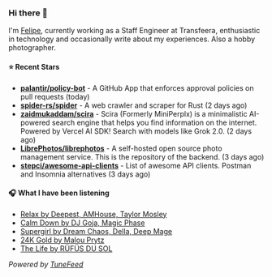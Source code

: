 ### Hi there 👋

I'm [Felipe](https://felipevm.com), currently working as a Staff Engineer at Transfeera, enthusiastic in technology and occasionally write about my experiences. Also a hobby photographer.

#### ⭐ Recent Stars
- **[palantir/policy-bot](https://github.com/palantir/policy-bot)** - A GitHub App that enforces approval policies on pull requests (today)
- **[spider-rs/spider](https://github.com/spider-rs/spider)** - A web crawler and scraper for Rust (2 days ago)
- **[zaidmukaddam/scira](https://github.com/zaidmukaddam/scira)** - Scira (Formerly MiniPerplx) is a minimalistic AI-powered search engine that helps you find information on the internet. Powered by Vercel AI SDK! Search with models like Grok 2.0. (2 days ago)
- **[LibrePhotos/librephotos](https://github.com/LibrePhotos/librephotos)** - A self-hosted open source photo management service. This is the repository of the backend. (3 days ago)
- **[stepci/awesome-api-clients](https://github.com/stepci/awesome-api-clients)** - List of awesome API clients. Postman and Insomnia alternatives (3 days ago)

#### 🎧 What I have been listening
- [Relax by Deepest, AMHouse, Taylor Mosley](https://open.spotify.com/track/0g30Wsmd7yshS7762iWdVv)
- [Calm Down by DJ Goja, Magic Phase](https://open.spotify.com/track/28Y0lMcpwX7eZyMVfhbaUm)
- [Supergirl by Dream Chaos, Della, Deep Mage](https://open.spotify.com/track/0d8OzTCvIWtNrZLflzHed0)
- [24K Gold by Malou Prytz](https://open.spotify.com/track/78NhuVWEaTukGw1I61Wd1c)
- [The Life by RÜFÜS DU SOL](https://open.spotify.com/track/46KZYSiZk2XxtNkRDTdnHb)

_Powered by [TuneFeed](https://tunefeed.app?ref=github.com)_
